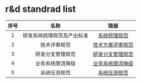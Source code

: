 # r&d standrad list
| 序号 |  名称 | 链接 |
| :----:  | :----: | :----: |
| 1 |  研发系统梳理规范及产出标准 | [系统梳理规范](https://github.com/javaboy863/ark-standard/tree/main/technical-solution-standard) |
| 2 |  技术评审规范 | [技术方案评审规范](https://github.com/javaboy863/ark-standard/tree/main/grooming-system-standard) |
| 3 |  研发分支管理规范 | [研发分支管理规范](https://github.com/javaboy863/ark-standard/tree/main/git-standrad) |
| 4 |  业务系统限流降级 | [业务系统限流降级](https://github.com/javaboy863/ark-standard/tree/main/rate-limit-standrad) |
| 5 |  系统压测规范 | [系统压测规范](https://github.com/javaboy863/ark-standard/tree/main/stress-test-standrad) |



